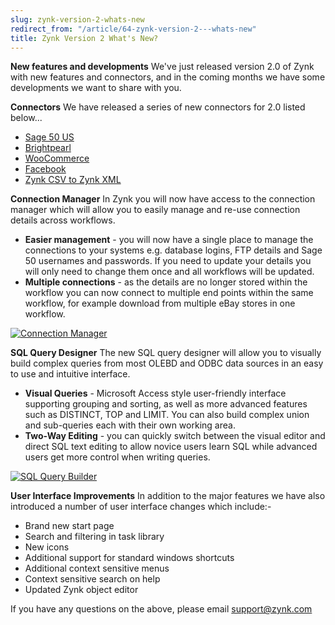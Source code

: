 ```yaml
---
slug: zynk-version-2-whats-new
redirect_from: "/article/64-zynk-version-2---whats-new"
title: Zynk Version 2 What's New?
---
```

**New features and developments**
We've just released version 2.0 of Zynk with new features and connectors, and in the coming months we have some developments we want to share with you.

**Connectors**
We have released a series of new connectors for 2.0 listed below...

 * [Sage 50 US](sage-50-us)
 * [Brightpearl](brightpearl)
 * [WooCommerce](woocommerce)
 * [Facebook](facebook)
 * [Zynk CSV to Zynk XML](zynk-csv-to-zynk-xml)

**Connection Manager**
In Zynk you will now have access to the connection manager which will allow you to easily manage and re-use connection details across workflows.

 * **Easier management** - you will now have a single place to manage the connections to your systems e.g. database logins, FTP details and Sage 50 usernames and passwords. If you need to update your details you will only need to change them once and all workflows will be updated.
 * **Multiple connections** - as the details are no longer stored within the workflow you can now connect to multiple end points within the same workflow, for example download from multiple eBay stores in one workflow.

[![Connection Manager](http://www.zynk.com/images/v2/Connection_Manager.png)](http://www.zynk.com/images/v2/Connection_Manager.png)

**SQL Query Designer**
The new SQL query designer will allow you to visually build complex queries from most OLEBD and ODBC data sources in an easy to use and intuitive interface.

 * **Visual Queries** - Microsoft Access style user-friendly interface supporting grouping and sorting, as well as more advanced features such as DISTINCT, TOP and LIMIT. You can also build complex union and sub-queries each with their own working area.
 * **Two-Way Editing** - you can quickly switch between the visual editor and direct SQL text editing to allow novice users learn SQL while advanced users get more control when writing queries.

[![SQL Query Builder](http://www.zynk.com/images/v2/SQL_Query_Builder.png)](http://www.zynk.com/images/v2/SQL_Query_Builder.png)

**User Interface Improvements**
In addition to the major features we have also introduced a number of user interface changes which include:-


 * Brand new start page
 * Search and filtering in task library
 * New icons
 * Additional support for standard windows shortcuts
 * Additional context sensitive menus
 * Context sensitive search on help
 * Updated Zynk object editor

If you have any questions on the above, please email [support@zynk.com](mailto:support@zynk.com)